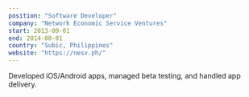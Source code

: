 ```yaml
---
position: "Software Developer"
company: "Network Economic Service Ventures"
start: 2013-09-01
end: 2014-08-01
country: "Subic, Philippines"
website: "https://nesv.ph/"
---
```


Developed iOS/Android apps, managed beta testing, and handled app delivery.